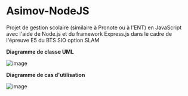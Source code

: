 # Asimov-NodeJS

Projet de gestion scolaire (similaire à Pronote ou à l'ENT) en JavaScript avec l'aide de Node.js et du framework Express.js dans le cadre de l'épreuve E5 du BTS SIO option SLAM

**Diagramme de classe UML**

![image](https://user-images.githubusercontent.com/102042317/226562365-38e48298-ecde-4e5b-a8b3-35fe0ce6c98f.png)

**Diagramme de cas d'utilisation**

![image](https://user-images.githubusercontent.com/102042317/226182031-f0cf5cf4-1509-4b82-91c3-29d2e0b839d9.png)


